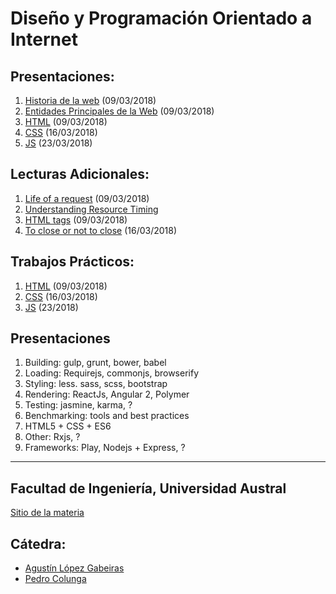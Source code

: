 # Diseño y Programación Orientado a Internet

## Presentaciones:

1. [Historia de la web](history) (09/03/2018)
2. [Entidades Principales de la Web](entities) (09/03/2018)
3. [HTML](html) (09/03/2018)
4. [CSS](styles) (16/03/2018)
5. [JS](js) (23/03/2018)

## Lecturas Adicionales:

1. [Life of a request](http://igoro.com/archive/what-really-happens-when-you-navigate-to-a-url) (09/03/2018)
2. [Understanding Resource Timing](https://developers.google.com/web/tools/chrome-devtools/network-performance/understanding-resource-timing)
2. [HTML tags](http://www.w3schools.com/tags) (09/03/2018)
3. [To close or not to close](http://www.colorglare.com/2014/02/03/to-close-or-not-to-close.html) (16/03/2018)

## Trabajos Prácticos:

1. [HTML](practice/html) (09/03/2018)
2. [CSS](practice/styles) (16/03/2018)
3. [JS](practice/js) (23/2018)

## Presentaciones

1. Building: gulp, grunt, bower, babel
2. Loading: Requirejs, commonjs, browserify
3. Styling: less. sass, scss, bootstrap
4. Rendering: ReactJs, Angular 2, Polymer
5. Testing: jasmine, karma, ?
6. Benchmarking: tools and best practices
7. HTML5 + CSS + ES6
8. Other: Rxjs, ?
9. Frameworks: Play, Nodejs + Express, ?

---

## Facultad de Ingeniería, Universidad Austral

[Sitio de la materia](//facultaddeingenieria.github.io/dpoi)

## Cátedra:

* [Agustín López Gabeiras](//github.com/agustinlg)
* [Pedro Colunga](//github.com/pcolunga)
